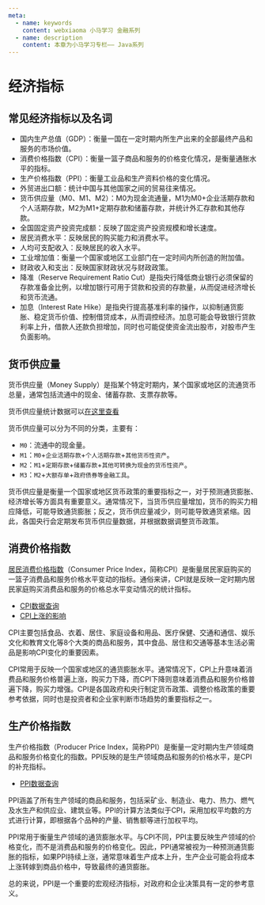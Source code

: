 ```yaml
---
meta:
  - name: keywords
    content: webxiaoma 小马学习 金融系列
  - name: description
    content: 本章为小马学习专栏—— Java系列
---
```


# 经济指标


## 常见经济指标以及名词

- 国内生产总值（GDP）：衡量一国在一定时期内所生产出来的全部最终产品和服务的市场价值。
- 消费价格指数（CPI）：衡量一篮子商品和服务的价格变化情况，是衡量通胀水平的指标。
- 生产价格指数（PPI）：衡量工业品和生产资料价格的变化情况。
- 外贸进出口额：统计中国与其他国家之间的贸易往来情况。
- 货币供应量（M0、M1、M2）：M0为现金流通量，M1为M0+企业活期存款和个人活期存款，M2为M1+定期存款和储蓄存款，并统计外汇存款和其他存款。
- 全国固定资产投资完成额：反映了固定资产投资规模和增长速度。
- 居民消费水平：反映居民的购买能力和消费水平。
- 人均可支配收入：反映居民的收入水平。
- 工业增加值：衡量一个国家或地区工业部门在一定时间内所创造的附加值。
- 财政收入和支出：反映国家财政状况与财政政策。
- 降准（<En>Reserve Requirement Ratio Cut</En>）是指央行降低商业银行必须保留的存款准备金比例，以增加银行可用于贷款和投资的存款量，从而促进经济增长和货币流通。
- 加息（<En>Interest Rate Hike</En>）是指央行提高基准利率的操作，以抑制通货膨胀、稳定货币价值、控制借贷成本，从而调控经济。加息可能会导致银行贷款利率上升，借款人还款负担增加，同时也可能促使资金流出股市，对股市产生负面影响。


## 货币供应量

货币供应量（<En>Money Supply</En>）是指某个特定时期内，某个国家或地区的流通货币总量，通常包括流通中的现金、储蓄存款、支票存款等。

货币供应量统计数据可以[在这里查看](https://data.stats.gov.cn/easyquery.htm?cn=A01)

货币供应量可以分为不同的分类，主要有：

- `M0`：流通中的现金量。
- `M1`：`M0`+`企业活期存款`+`个人活期存款`+`其他货币性资产`。
- `M2`：`M1`+`定期存款`+`储蓄存款`+`其他可转换为现金的货币性资产`。
- `M3`：`M2`+`大额存单`+`政府债券等金融工具`。

货币供应量是衡量一个国家或地区货币政策的重要指标之一，对于预测通货膨胀、经济增长等方面具有重要意义。通常情况下，当货币供应量增加，货币的购买力相应降低，可能导致通货膨胀；反之，货币供应量减少，则可能导致通货紧缩。因此，各国央行会定期发布货币供应量数据，并根据数据调整货币政策。

## 消费价格指数

[居民消费价格指数](http://www.stats.gov.cn/zs/tjll/tjzs/202302/t20230224_1918473.html)（<En>Consumer Price Index</En>，简称CPI）是衡量居民家庭购买的一篮子消费品和服务价格水平变动的指标。通俗来讲，CPI就是反映一定时期内居民家庭购买消费品和服务的价格总水平变动情况的统计指标。

- [CPI数据查询](https://data.stats.gov.cn/easyquery.htm?cn=A01)
- [CPI上涨的影响](https://www.zhihu.com/question/353264750/answer/875906709)

CPI主要包括食品、衣着、居住、家庭设备和用品、医疗保健、交通和通信、娱乐文化和教育文化等8个大类的商品和服务，其中食品、居住和交通等基本生活必需品是影响CPI变化的重要因素。

CPI常用于反映一个国家或地区的通货膨胀水平。通常情况下，CPI上升意味着消费品和服务价格普遍上涨，购买力下降，而CPI下降则意味着消费品和服务价格普遍下降，购买力增强。CPI是各国政府和央行制定货币政策、调整价格政策的重要参考依据，同时也是投资者和企业家判断市场趋势的重要指标之一。

## 生产价格指数

生产价格指数（<En>Producer Price Index</En>，简称PPI）是衡量一定时期内生产领域商品和服务价格变化的指数。PPI反映的是生产领域商品和服务的价格水平，是CPI的补充指标。

- [PPI数据查询](https://data.stats.gov.cn/easyquery.htm?cn=A01)

PPI涵盖了所有生产领域的商品和服务，包括采矿业、制造业、电力、热力、燃气及水生产和供应业、建筑业等。PPI的计算方法类似于CPI，采用加权平均数的方式进行计算，即根据各个品种的产量、销售额等进行加权平均。

PPI常用于衡量生产领域的通货膨胀水平。与CPI不同，PPI主要反映生产领域的价格变化，而不是消费品和服务的价格变化。因此，PPI通常被视为一种预测通货膨胀的指标，如果PPI持续上涨，通常意味着生产成本上升，生产企业可能会将成本上涨转嫁到商品价格中，导致最终的通货膨胀。

总的来说，PPI是一个重要的宏观经济指标，对政府和企业决策具有一定的参考意义。